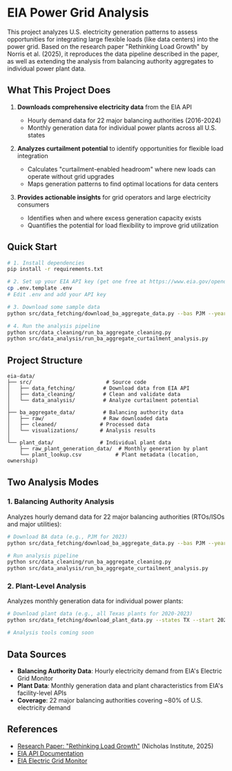 # EIA Power Grid Analysis

This project analyzes U.S. electricity generation patterns to assess opportunities for integrating large flexible loads (like data centers) into the power grid. Based on the research paper "Rethinking Load Growth" by Norris et al. (2025), it reproduces the data pipeline described in the paper, as well as extending the analysis from balancing authority aggregates to individual power plant data.

## What This Project Does

1. **Downloads comprehensive electricity data** from the EIA API
   - Hourly demand data for 22 major balancing authorities (2016-2024)
   - Monthly generation data for individual power plants across all U.S. states
   
2. **Analyzes curtailment potential** to identify opportunities for flexible load integration
   - Calculates "curtailment-enabled headroom" where new loads can operate without grid upgrades
   - Maps generation patterns to find optimal locations for data centers

3. **Provides actionable insights** for grid operators and large electricity consumers
   - Identifies when and where excess generation capacity exists
   - Quantifies the potential for load flexibility to improve grid utilization

## Quick Start

```bash
# 1. Install dependencies
pip install -r requirements.txt

# 2. Set up your EIA API key (get one free at https://www.eia.gov/opendata/register.php)
cp .env.template .env
# Edit .env and add your API key

# 3. Download some sample data
python src/data_fetching/download_ba_aggregate_data.py --bas PJM --years 2023

# 4. Run the analysis pipeline
python src/data_cleaning/run_ba_aggregate_cleaning.py
python src/data_analysis/run_ba_aggregate_curtailment_analysis.py
```

## Project Structure

```
eia-data/
├── src/                        # Source code
│   ├── data_fetching/         # Download data from EIA API
│   ├── data_cleaning/         # Clean and validate data
│   └── data_analysis/         # Analyze curtailment potential
│
├── ba_aggregate_data/         # Balancing authority data
│   ├── raw/                   # Raw downloaded data
│   ├── cleaned/              # Processed data
│   └── visualizations/       # Analysis results
│
└── plant_data/               # Individual plant data
    ├── raw_plant_generation_data/  # Monthly generation by plant
    └── plant_lookup.csv           # Plant metadata (location, ownership)
```

## Two Analysis Modes

### 1. Balancing Authority Analysis
Analyzes hourly demand data for 22 major balancing authorities (RTOs/ISOs and major utilities):
```bash
# Download BA data (e.g., PJM for 2023)
python src/data_fetching/download_ba_aggregate_data.py --bas PJM --years 2023

# Run analysis pipeline
python src/data_cleaning/run_ba_aggregate_cleaning.py
python src/data_analysis/run_ba_aggregate_curtailment_analysis.py
```

### 2. Plant-Level Analysis
Analyzes monthly generation data for individual power plants:
```bash
# Download plant data (e.g., all Texas plants for 2020-2023)
python src/data_fetching/download_plant_data.py --states TX --start 2020 --end 2023

# Analysis tools coming soon
```

## Data Sources

- **Balancing Authority Data**: Hourly electricity demand from EIA's Electric Grid Monitor
- **Plant Data**: Monthly generation data and plant characteristics from EIA's facility-level APIs
- **Coverage**: 22 major balancing authorities covering ~80% of U.S. electricity demand

## References

- [Research Paper: "Rethinking Load Growth"](https://nicholasinstitute.duke.edu/publications/rethinking-load-growth) (Nicholas Institute, 2025)
- [EIA API Documentation](https://www.eia.gov/opendata/documentation.php)
- [EIA Electric Grid Monitor](https://www.eia.gov/electricity/gridmonitor/)